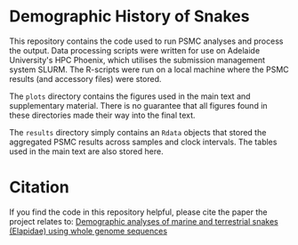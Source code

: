 # Demographic History of Snakes

This repository contains the code used to run PSMC analyses and process the output.
Data processing scripts were written for use on Adelaide University's HPC Phoenix,
which utilises the submission management system SLURM. The R-scripts were run on
a local machine where the PSMC results (and accessory files) were stored.

The `plots` directory contains the figures used in the main text and supplementary
material. There is no guarantee that all figures found in these directories made
their way into the final text.

The `results` directory simply contains an `Rdata` objects that stored the aggregated
PSMC results across samples and clock intervals. The tables used in the main text
are also stored here.

# Citation

If you find the code in this repository helpful, please cite the paper the project
relates to: [Demographic analyses of marine and terrestrial snakes (Elapidae) using whole genome sequences][paper]

[paper]: https://doi.org/10.1111/mec.15726

